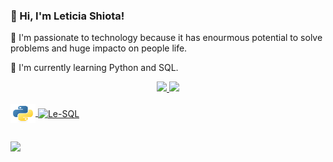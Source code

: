 ### 🦊 Hi, I'm Leticia Shiota!


:dart:  I'm passionate to technology because it has enourmous potential to solve problems and huge impacto on people life. 

:rocket: I'm currently learning Python and SQL.


<div align="center">
  <a href="https://github.com/leshiota">
  <img height="150em" src="https://github-readme-stats.vercel.app/api?username=leshiota&show_icons=true&theme=dracula&include_all_commits=true&count_private=true"/>
  <img height="150em" src="https://github-readme-stats.vercel.app/api/top-langs/?username=leshiota&layout=compact&langs_count=7&theme=dracula"/>
</div>

  <div style="display: inline_block"><br>
  <img align="center" alt="Le-Python" height="30" width="40" src="https://raw.githubusercontent.com/devicons/devicon/master/icons/python/python-original.svg">
  <img align="center" alt="Le-SQL" height="30" width="40" src="https://cdn.jsdelivr.net/gh/devicons/devicon/icons/postgresql/postgresql-original-wordmark.svg">

</div>
  
  ##
  
<div> 
   <a href="https://www.linkedin.com/in/leticia-shiota-36597954/" target="_blank"><img src="https://img.shields.io/badge/-LinkedIn-%230077B5?style=for-the-badge&logo=linkedin&logoColor=white" target="_blank"></a> 
